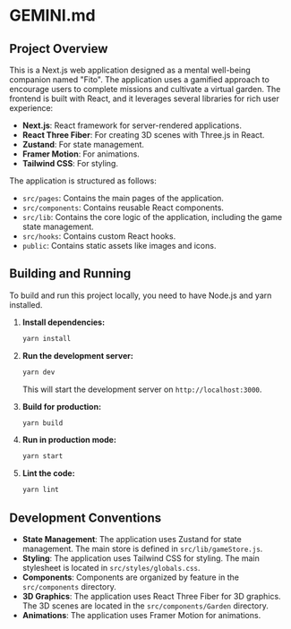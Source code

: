 # GEMINI.md

## Project Overview

This is a Next.js web application designed as a mental well-being companion named "Fito". The application uses a gamified approach to encourage users to complete missions and cultivate a virtual garden. The frontend is built with React, and it leverages several libraries for rich user experience:

*   **Next.js**: React framework for server-rendered applications.
*   **React Three Fiber**: For creating 3D scenes with Three.js in React.
*   **Zustand**: For state management.
*   **Framer Motion**: For animations.
*   **Tailwind CSS**: For styling.

The application is structured as follows:

*   `src/pages`: Contains the main pages of the application.
*   `src/components`: Contains reusable React components.
*   `src/lib`: Contains the core logic of the application, including the game state management.
*   `src/hooks`: Contains custom React hooks.
*   `public`: Contains static assets like images and icons.

## Building and Running

To build and run this project locally, you need to have Node.js and yarn installed.

1.  **Install dependencies:**

    ```bash
    yarn install
    ```

2.  **Run the development server:**

    ```bash
    yarn dev
    ```

    This will start the development server on `http://localhost:3000`.

3.  **Build for production:**

    ```bash
    yarn build
    ```

4.  **Run in production mode:**

    ```bash
    yarn start
    ```

5.  **Lint the code:**

    ```bash
    yarn lint
    ```

## Development Conventions

*   **State Management**: The application uses Zustand for state management. The main store is defined in `src/lib/gameStore.js`.
*   **Styling**: The application uses Tailwind CSS for styling. The main stylesheet is located in `src/styles/globals.css`.
*   **Components**: Components are organized by feature in the `src/components` directory.
*   **3D Graphics**: The application uses React Three Fiber for 3D graphics. The 3D scenes are located in the `src/components/Garden` directory.
*   **Animations**: The application uses Framer Motion for animations.
